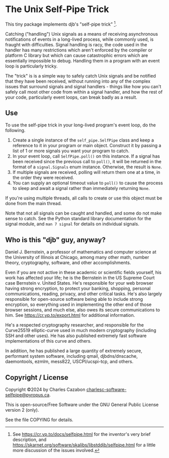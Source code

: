 # The Unix Self-Pipe Trick

This tiny package implements djb's "self-pipe trick" [^1].

Catching ("handling") Unix signals as a means of receiving asynchronous
notifications of events in a long-lived process, while commonly used, is fraught
with difficulties.  Signal handling is racy, the code used in the handler has
many restrictions which aren't enforced by the compiler or platform C library
but which can cause catastrophic errors which are essentially impossible to
debug.  Handling them in a program with an event loop is particularly tricky.

The "trick" is is a simple way to safely catch Unix signals and be notified that
they have been received, without running into any of the complex issues that
surround signals and signal handlers - things like how you can't safely call
most other code from within a signal handler, and how the rest of your code,
particularly event loops, can break badly as a result.

[^1]: See https://cr.yp.to/docs/selfpipe.html for the inventor's very brief
description, and 
https://skarnet.org/software/skalibs/libstddjb/selfpipe.html
for a little more discussion of the issues involved.

## Use

To use the self-pipe trick in your long-lived program's event loop, do the
following.

1. Create a single instance of the `self_pipe.SelfPipe` class and keep a
   reference to it in your program or main object.  Construct it by passing a
   list of 1 or more signals you want your program to catch.
2. In your event loop, call `SelfPipe.poll()` on this instance.  If a signal has
   been received since the previous call to `poll()`, it will be returned in the
   format of a `signal.Signals` enum instance.  Otherwise, the result is `None`.
3. If multiple signals are received, polling will return them one at a time, in
   the order they were received.
4. You can supply an optional timeout value to `poll()` to cause the process to
   sleep and await a signal rather than immediately returning `None`.

If you're using multiple threads, all calls to create or use this object must be
done from the main thread.

Note that not all signals can be caught and handled, and some do not make sense
to catch.  See the Python standard library documentation for the signal module,
and `man 7 signal` for details on individual signals.

## Who is this "djb" guy, anyway?

Daniel J. Bernstein, a professor of mathematics and computer science at the 
University of Illinois at Chicago, among many other math, number theory,
cryptography, software, and other accomplishments.

Even if you are not active in these academic or scientific fields yourself, his 
work has affected your life; he is the Bernstein in the US Supreme Court case
Bernstein v. United States.  He's responsible for your web browser having
strong encryption, to protect your banking, shopping, personal communications,
reading, privacy, and other critical tasks.  He's also largely responsible for 
open-source software being able to include strong encryption, so everything
used in implementing the other end of those browser sessions, and much else,
also owes its secure communications to him.
See https://cr.yp.to/export.html for additional information.

He's a respected cryptography researcher, and responsible for the Curve25519
elliptic-curve used in much modern cryptography (including SSH and other uses).
He has also published extremely fast software implementations of this curve
and others.

In addition, he has published a large quantity of extremely secure, performant
system software, including qmail, djbdns/dnscache, daemontools, ezmlm, mess822,
USCPI/ucspi-tcp, and others.

## Copyright / License

Copyright ©2024 by Charles Cazabon <charlesc-software-selfpipe@pyropus.ca>.

This is open-source/Free Software under the GNU General Public License version 2
(only).

See the file COPYING for details.
